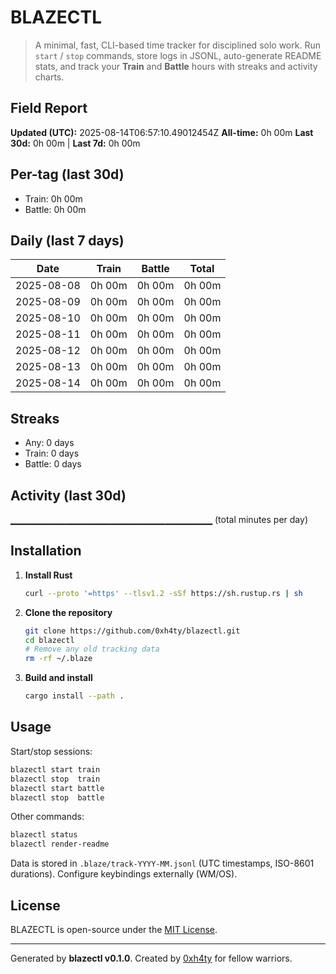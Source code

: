 # BLAZECTL

> A minimal, fast, CLI-based time tracker for disciplined solo work.
    Run `start` / `stop` commands, store logs in JSONL, auto-generate README stats,
    and track your **Train** and **Battle** hours with streaks and activity charts.

## Field Report

**Updated (UTC):** 2025-08-14T06:57:10.49012454Z
**All-time:** 0h 00m
**Last 30d:** 0h 00m  |  **Last 7d:** 0h 00m

## Per-tag (last 30d)
- Train: 0h 00m
- Battle: 0h 00m

## Daily (last 7 days)
| Date       | Train | Battle | Total |
|------------|-------|--------|-------|
| 2025-08-08 | 0h 00m | 0h 00m | 0h 00m |
| 2025-08-09 | 0h 00m | 0h 00m | 0h 00m |
| 2025-08-10 | 0h 00m | 0h 00m | 0h 00m |
| 2025-08-11 | 0h 00m | 0h 00m | 0h 00m |
| 2025-08-12 | 0h 00m | 0h 00m | 0h 00m |
| 2025-08-13 | 0h 00m | 0h 00m | 0h 00m |
| 2025-08-14 | 0h 00m | 0h 00m | 0h 00m |

## Streaks
- Any: 0 days
- Train: 0 days
- Battle: 0 days

## Activity (last 30d)
▁▁▁▁▁▁▁▁▁▁▁▁▁▁▁▁▁▁▁▁▁▁▁▁▁▁▁▁▁▁ (total minutes per day)

## Installation
1. **Install Rust**
   ```bash
   curl --proto '=https' --tlsv1.2 -sSf https://sh.rustup.rs | sh
   ```
2. **Clone the repository**
   ```bash
   git clone https://github.com/0xh4ty/blazectl.git
   cd blazectl
   # Remove any old tracking data
   rm -rf ~/.blaze
   ```
3. **Build and install**
   ```bash
   cargo install --path .
   ```

## Usage
Start/stop sessions:
```bash
blazectl start train
blazectl stop  train
blazectl start battle
blazectl stop  battle
```
Other commands:
```bash
blazectl status
blazectl render-readme
```
Data is stored in `.blaze/track-YYYY-MM.jsonl` (UTC timestamps, ISO-8601 durations).
Configure keybindings externally (WM/OS).

## License
BLAZECTL is open-source under the [MIT License](LICENSE).

---

Generated by **blazectl v0.1.0**.
Created by [0xh4ty](https://github.com/0xh4ty) for fellow warriors.
